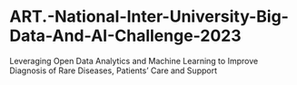 # ART.-National-Inter-University-Big-Data-And-AI-Challenge-2023
Leveraging Open Data Analytics and Machine Learning to Improve Diagnosis of Rare Diseases, Patients’ Care and Support
